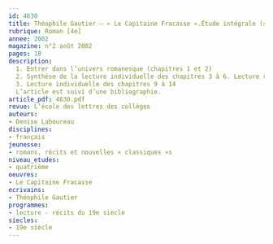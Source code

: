 ```yaml
---
id: 4630
title: Théophile Gautier – « Le Capitaine Fracasse ».Étude intégrale (séquence) (2/3)
rubrique: Roman [4e]
annee: 2002
magazine: n°2 août 2002
pages: 18
description: 
  1. Entrer dans l’univers romanesque (chapitres 1 et 2)
  2. Synthèse de la lecture individuelle des chapitres 3 à 6. Lecture relais des chapitres 7 et 8
  3. Lecture individuelle des chapitres 9 à 14
  L’article est suivi d’une bibliographie.
article_pdf: 4630.pdf
revue: L’école des lettres des collèges
auteurs:
- Denise Laboureau
disciplines:
- français
jeunesse:
- romans, récits et nouvelles « classiques »s
niveau_etudes:
- quatrième
oeuvres:
- Le Capitaine Fracasse
ecrivains:
- Théophile Gautier
programmes:
- lecture - récits du 19e siècle
siecles:
- 19e siècle
---
```

